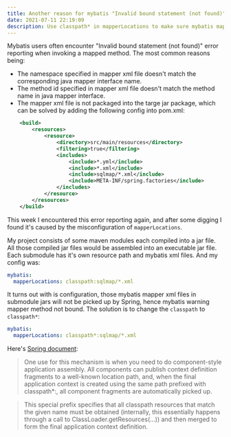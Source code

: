 ```yaml
---
title: Another reason for mybatis "Invalid bound statement (not found)"
date: 2021-07-11 22:19:09
description: Use classpath* in mapperLocations to make sure mybatis mapper xml files in submodules be picked up by Spring.
---
```


Mybatis users often encounter "Invalid bound statement (not found)" error reporting when invoking a mapped method. The most common reasons being:

* The namespace specified in mapper xml file doesn't match the corresponding java mapper interface name.
* The method id specified in mapper xml file doesn't match the method name in java mapper interface.
* The mapper xml file is not packaged into the targe jar package, which can be solved by adding the following config into pom.xml:

```xml
    <build>
        <resources>
            <resource>
                <directory>src/main/resources</directory>
                <filtering>true</filtering>
                <includes>
                    <include>*.yml</include>
                    <include>*.xml</include>
                    <include>sqlmap/*.xml</include>
                    <include>META-INF/spring.factories</include>
                </includes>
            </resource>
        </resources>
    </build>
```

This week I encountered this error reporting again, and after some digging I found it's caused by the misconfiguration of `mapperLocations`.  

My project consists of some maven modules each compiled into a jar file. All those compiled jar files would be assembled into an executable jar file. Each submodule has it's own resource path and mybatis xml files. And my config was:

```yaml
mybatis:
  mapperLocations: classpath:sqlmap/*.xml
```

It turns out with is configuration, those mybatis mapper xml files in submodule jars will not be picked up by Spring, hence mybatis warning mapper method not bound. The solution is to change the `classpath` to `classpath*`:

```yaml
mybatis:
  mapperLocations: classpath*:sqlmap/*.xml
```

Here's [Spring document](https://docs.spring.io/spring-framework/docs/current/reference/html/core.html#resources-app-ctx-wildcards-in-resource-paths):
> One use for this mechanism is when you need to do component-style application assembly. All components can publish context definition fragments to a well-known location path, and, when the final application context is created using the same path prefixed with classpath*:, all component fragments are automatically picked up.

> This special prefix specifies that all classpath resources that match the given name must be obtained (internally, this essentially happens through a call to ClassLoader.getResources(…​)) and then merged to form the final application context definition.



